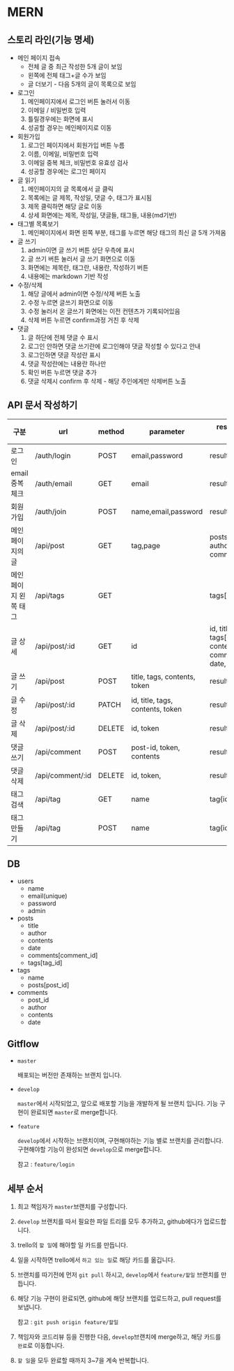 # MERN

## 스토리 라인(기능 명세)

- 메인 페이지 접속
  - 전체 글 중 최근 작성한 5개 글이 보임
  - 왼쪽에 전체 태그+글 수가 보임
  - 글 더보기 - 다음 5개의 글이 목록으로 보임
- 로그인
  1. 메인페이지에서 로그인 버튼 눌러서 이동
  2. 이메일 / 비밀번호 입력
  3. 틀릴경우에는 화면에 표시
  4. 성공할 경우는 메인페이지로 이동
- 회원가입
  1. 로그인 페이지에서 회원가입 버튼 누름
  2. 이름, 이메일, 비밀번호 입력
  3. 이메일 중복 체크, 비밀번호 유효성 검사
  4. 성공할 경우에는 로그인 페이지
- 글 읽기
  1. 메인페이지의 글 목록에서 글 클릭
  2. 목록에는 글 제목, 작성일, 댓글 수, 태그가 표시됨
  3. 제목 클릭하면 해당 글로 이동
  4. 상세 화면에는 제목, 작성일, 댓글들, 태그들, 내용(md기반)
- 태그별 목록보기
  1. 메인페이지에서 화면 왼쪽 부분, 태그를 누르면 해당 태그의 최신 글 5개 가져옴
- 글 쓰기
  1. admin이면 글 쓰기 버튼 상단 우측에 표시
  2. 글 쓰기 버튼 눌러서 글 쓰기 화면으로 이동
  3. 화면에는 제목란, 태그란, 내용란, 작성하기 버튼
  4. 내용에는 markdown 기반 작성
- 수정/삭제
  1. 해당 글에서 admin이면 수정/삭제 버튼 노출
  2. 수정 누르면 글쓰기 화면으로 이동
  3. 수정 눌러서 온 글쓰기 화면에는 이전 컨텐츠가 기록되어있음
  4. 삭제 버튼 누르면 confirm과정 거친 후 삭제
- 댓글
  1. 글 하단에 전체 댓글 수 표시
  2. 로그인 안하면 댓글 쓰기란에 로그인해야 댓글 작성할 수 있다고 안내
  3. 로그인하면 댓글 작성란 표시
  4. 댓글 작성란에는 내용란 하나만
  5. 확인 버튼 누르면 댓글 추가
  6. 댓글 삭제시 confirm 후 삭제 - 해당 주인에게만 삭제버튼 노출

## API 문서 작성하기

| 구분                 | url              | method | parameter                        | response(default 로error가 포함)                             |
| -------------------- | ---------------- | ------ | -------------------------------- | ------------------------------------------------------------ |
| 로그인               | /auth/login      | POST   | email,password                   | result(B),token,admin(B)                                     |
| email 중복체크       | /auth/email      | GET    | email                            | result(B)                                                    |
| 회원가입             | /auth/join       | POST   | name,email,password              | result(B)                                                    |
| 메인페이지의 글      | /api/post        | GET    | tag,page                         | posts[{id, title, date, author, tags, comments}]             |
| 메인페이지 왼쪽 태그 | /api/tags        | GET    |                                  | tags[{tag,posts}]                                            |
| 글 상세              | /api/post/:id    | GET    | id                               | id, title, date, author, tags[{id,name}], contents, comments[{author, date, contents}] |
| 글 쓰기              | /api/post        | POST   | title, tags, contents, token     | result(B)                                                    |
| 글 수정              | /api/post/:id    | PATCH  | id, title, tags, contents, token | result(B)                                                    |
| 글 삭제              | /api/post/:id    | DELETE | id, token                        | result(B)                                                    |
| 댓글 쓰기            | /api/comment     | POST   | post-id, token, contents         | result(B)                                                    |
| 댓글 삭제            | /api/comment/:id | DELETE | id, token,                       | result(B)                                                    |
| 태그 검색            | /api/tag         | GET    | name                             | tag{id,name,posts}                                           |
| 태그 만들기          | /api/tag         | POST   | name                             | tag{id,name,posts}                                           |

## DB

- users
  - name
  - email(unique)
  - password
  - admin
- posts
  - title
  - author
  - contents
  - date
  - comments[comment_id]
  - tags[tag_id]
- tags
  - name
  - posts[post_id]
- comments
  - post_id
  - author
  - contents
  - date

## Gitflow

- `master`

  배포되는 버전만 존재하는 브랜치 입니다.

- `develop`

  `master`에서 시작되었고, 앞으로 배포할 기능을 개발하게 될 브랜치 입니다. 기능 구현이 완료되면 `master`로 merge합니다.

- `feature`

  `develop`에서 시작하는 브랜치이며, 구현해야하는 기능 별로 브랜치를 관리합니다. 구현해야할 기능이 완성되면 `develop`으로 merge합니다.

  참고 : `feature/login`

## 세부 순서

1. 최고 책임자가 `master`브랜치를 구성합니다.

2. `develop` 브랜치를 따서 필요한 파일 트리를 모두 추가하고, github에다가 업로드합니다.

3. trello의 `할 일`에 해야할 일 카드를 만듭니다.

4. 일을 시작하면 trello에서 `하고 있는 일`로 해당 카드를 옮깁니다.

5. 브랜치를 따기전에 먼저 `git pull` 하시고, `develop`에서 `feature/할일` 브랜치를 만듭니다.

6. 해당 기능 구현이 완료되면, github에 해당 브랜치를 업로드하고, pull request를 보냅니다.

   참고 : `git push origin feature/할일`

7. 책임자와 코드리뷰 등을 진행한 다음, `develop`브랜치에 merge하고, 해당 카드를 `완료`로 이동합니다.

8. `할 일`을 모두 완료할 때까지 3~7을 계속 반복합니다.
